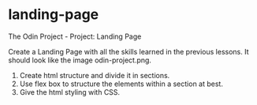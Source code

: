 # landing-page
The Odin Project - Project: Landing Page

Create a Landing Page with all the skills learned in the previous lessons.
It should look like the image odin-project.png.

1. Create html structure and divide it in sections.
2. Use flex box to structure the elements within a section at best.
3. Give the html styling with CSS.